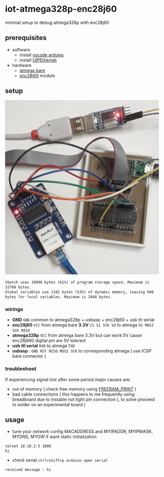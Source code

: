 # iot-atmega328p-enc28j60

minimal setup to debug atmega328p with enc28j60

## prerequisites

- software
  - install [vscode arduino](https://github.com/devel0/knowledge/blob/master/electronics/vscode-arduino.md)
  - install [UIPEthernet](https://github.com/UIPEthernet/UIPEthernet)
- hardware
  - [atmega bare](https://github.com/devel0/iot-atmega-bare)
  - [enc28j60](https://www.microchip.com/wwwproducts/en/en022889) module

## setup

<img src="doc/setup.jpg" width=640/>

```
Sketch uses 19990 bytes (61%) of program storage space. Maximum is 32768 bytes.
Global variables use 1102 bytes (53%) of dynamic memory, leaving 946 bytes for local variables. Maximum is 2048 bytes.
```

### wirings

- **GND** `GND` common to atmega328p + usbasp + enc28j60 + usb ttl serial
- **enc28j60** `VCC` from atmega bare **3.3V** `CS SI SCK SO` to atmega `SS MOSI SCK MISO`
- **atmega328p** `VCC` from atmega bare 3.3V but can work 5V cause enc28j660 digital pin are 5V tolerant
- **usb ttl serial** `RXD` to atmega `TXD`
- **usbasp** : `GND RST MISO MOSI SCK` to corresponding atmega ( use ICSP bare connector )

### troubleshoot

If experiencing signal lost after some period major causes are:
- out of memory ( check free memory using [FREERAM_PRINT](https://github.com/Locoduino/MemoryUsage) )
- bad cable connections ( this happens to me frequently using breadboard due to instable not tight pin connection ), to solve proceed to solder on an experimental board )

## usage

- tune your network config MACADDRESS and MYIPADDR, MYIPMASK, MYDNS, MYGW if want static initialization

```
telnet 10.10.2.5 1000
hi
```

- check serial `ctrl+shift+p arduino open serial`

```
received message : hi
```
